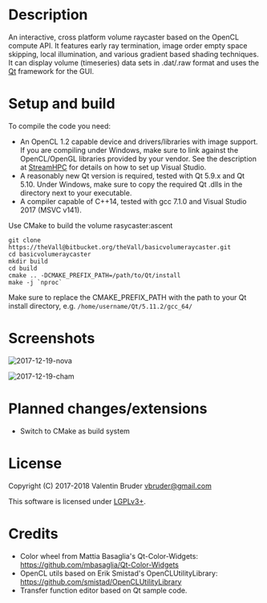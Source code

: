 # Description #

An interactive, cross platform volume raycaster based on the OpenCL compute API.
It features early ray termination, image order empty space skipping, local illumination, and various gradient based shading techniques.
It can display volume (timeseries) data sets in .dat/.raw format and uses the [Qt](https://www.qt.io) framework for the GUI. 

# Setup and build #

To compile the code you need:

*  An OpenCL 1.2 capable device and drivers/libraries with image support. If you are compiling under Windows, make sure to link against the OpenCL/OpenGL libraries provided by your vendor. See the description at [StreamHPC](https://streamhpc.com/blog/2015-03-16/how-to-install-opencl-on-windows/) for details on how to set up Visual Studio. 
*  A reasonably new Qt version is required, tested with Qt 5.9.x and Qt 5.10. Under Windows, make sure to copy the required Qt .dlls in the directory next to your executable.  
*  A compiler capable of C++14, tested with gcc 7.1.0 and Visual Studio 2017 (MSVC v141).

Use CMake to build the volume rasycaster:ascent

```
git clone https://theVall@bitbucket.org/theVall/basicvolumeraycaster.git
cd basicvolumeraycaster
mkdir build
cd build
cmake .. -DCMAKE_PREFIX_PATH=/path/to/Qt/install
make -j `nproc`
```
Make sure to replace the CMAKE_PREFIX_PATH with the path to your Qt install directory, e.g. ```/home/username/Qt/5.11.2/gcc_64/```


# Screenshots #

![2017-12-19-nova](https://bytebucket.org/theVall/basicvolumeraycaster/raw/6d3ef5483cd67d8a6416620887a19d36ca6e4d67/screenshots/2018-04-23-nova.png)

![2017-12-19-cham](https://bytebucket.org/theVall/basicvolumeraycaster/raw/6d3ef5483cd67d8a6416620887a19d36ca6e4d67/screenshots/2018-04-23-cham.png)

# Planned changes/extensions #

*  Switch to CMake as build system

# License #

Copyright (C) 2017-2018 Valentin Bruder vbruder@gmail.com

This software is licensed under [LGPLv3+](https://www.gnu.org/licenses/lgpl-3.0.en.html).

# Credits #
	
  * Color wheel from Mattia Basaglia's Qt-Color-Widgets: https://github.com/mbasaglia/Qt-Color-Widgets
  * OpenCL utils based on Erik Smistad's OpenCLUtilityLibrary: https://github.com/smistad/OpenCLUtilityLibrary
  * Transfer function editor based on Qt sample code.